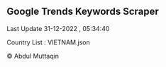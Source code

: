 

## Google Trends Keywords Scraper 
 
Last Update 31-12-2022 , 05:34:40

Country List :
VIETNAM.json



© Abdul Muttaqin 
